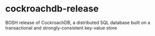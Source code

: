 # cockroachdb-release
BOSH release of CockroachDB, a distributed SQL database built on a transactional and strongly-consistent key-value store

